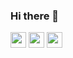 ### Hi there 👋
<a href="https://www.linkedin.com/in/durgadaspatil"><img src="https://img.shields.io/badge/linkedin-%230077B5.svg?&style=for-the-badge&logo=linkedin&logoColor=white" height=25></a>
<a href="https://x.com/durgadaspatil45"><img src="https://img.shields.io/badge/Twitter-1DA1F2?style=for-the-badge&logo=twitter&logoColor=white" height=25></a>
<a href="mailto:durgadaspatil45@gmail.com"><img src="https://img.shields.io/badge/gmail-%2312100E.svg?&style=for-the-badge&logo=gmail&logoColor=white" height=25></a>

